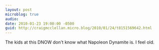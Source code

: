 ```yaml
---
layout: post
microblog: true
audio: 
date: 2010-01-23 19:00:00 -0500
guid: http://craigmcclellan.micro.blog/2010/01/24/t8151569642.html
---
```

The kids at this DNOW don't know what Napoleon Dynamite is. I feel old.

